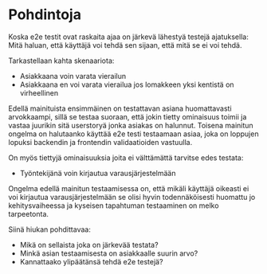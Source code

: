 # Pohdintoja

Koska e2e testit ovat raskaita ajaa on järkevä lähestyä testejä ajatuksella: Mitä haluan, että käyttäjä voi tehdä sen sijaan, että mitä se ei voi tehdä.

Tarkastellaan kahta skenaariota:
* Asiakkaana voin varata vierailun
* Asiakkaana en voi varata vierailua jos lomakkeen yksi kentistä on virheellinen

Edellä mainituista ensimmäinen on testattavan asiana huomattavasti arvokkaampi, sillä se testaa suoraan, että jokin tietty ominaisuus toimii ja vastaa juurikin sitä userstoryä jonka asiakas on halunnut. Toisena mainitun ongelma on halutaanko käyttää e2e testi testaamaan asiaa, joka on loppujen lopuksi backendin ja frontendin validaatioiden vastuulla.

On myös tiettyjä ominaisuuksia joita ei välttämättä tarvitse edes testata:
* Työntekijänä voin kirjautua varausjärjestelmään

Ongelma edellä mainitun testaamisessa on, että mikäli käyttäjä oikeasti ei voi kirjautua varausjärjestelmään se olisi hyvin todennäköisesti huomattu jo kehitysvaiheessa ja kyseisen tapahtuman testaaminen on melko tarpeetonta.

Siinä hiukan pohdittavaa: 
* Mikä on sellaista joka on järkevää testata?
* Minkä asian testaamisesta on asiakkaalle suurin arvo?
* Kannattaako ylipäätänsä tehdä e2e testejä?